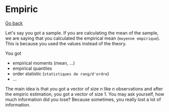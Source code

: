 # Empiric

[Go back](../index.md#maths-recap)

Let's say you got a sample. If you are calculating the mean of the sample, we are saying that you calculated the empirical mean (`moyenne empirique`). This is because you used the values instead of the theory.

You got

* empirical moments (mean, ...)
* empirical quantiles
* order statistic (`statistiques de rang/d'ordre`)
* ...

The main idea is that you got a vector of size $n$ like $n$ observations and after the empiric estimation, you got a vector of size $1$. You may ask yourself, how much information did you lose? Because sometimes, you really lost a lot of information.